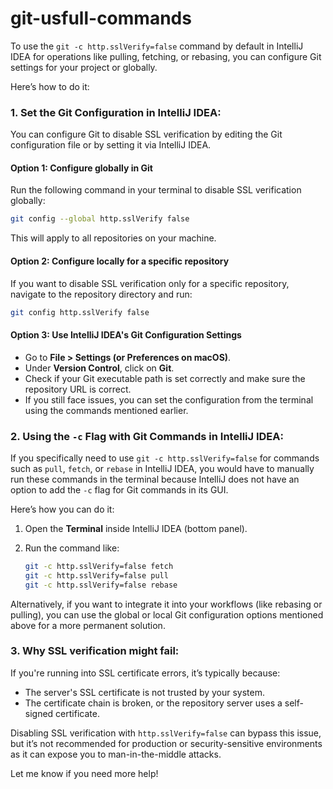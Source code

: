 # git-usfull-commands

To use the `git -c http.sslVerify=false` command by default in IntelliJ IDEA for operations like pulling, fetching, or rebasing, you can configure Git settings for your project or globally.

Here’s how to do it:

### 1. **Set the Git Configuration in IntelliJ IDEA:**

You can configure Git to disable SSL verification by editing the Git configuration file or by setting it via IntelliJ IDEA.

#### Option 1: Configure globally in Git
Run the following command in your terminal to disable SSL verification globally:

```bash
git config --global http.sslVerify false
```

This will apply to all repositories on your machine.

#### Option 2: Configure locally for a specific repository
If you want to disable SSL verification only for a specific repository, navigate to the repository directory and run:

```bash
git config http.sslVerify false
```

#### Option 3: Use IntelliJ IDEA's Git Configuration Settings
- Go to **File > Settings (or Preferences on macOS)**.
- Under **Version Control**, click on **Git**.
- Check if your Git executable path is set correctly and make sure the repository URL is correct.
- If you still face issues, you can set the configuration from the terminal using the commands mentioned earlier.

### 2. **Using the `-c` Flag with Git Commands in IntelliJ IDEA:**

If you specifically need to use `git -c http.sslVerify=false` for commands such as `pull`, `fetch`, or `rebase` in IntelliJ IDEA, you would have to manually run these commands in the terminal because IntelliJ does not have an option to add the `-c` flag for Git commands in its GUI.

Here’s how you can do it:
1. Open the **Terminal** inside IntelliJ IDEA (bottom panel).
2. Run the command like:

   ```bash
   git -c http.sslVerify=false fetch
   git -c http.sslVerify=false pull
   git -c http.sslVerify=false rebase
   ```

Alternatively, if you want to integrate it into your workflows (like rebasing or pulling), you can use the global or local Git configuration options mentioned above for a more permanent solution.

### 3. **Why SSL verification might fail:**
If you're running into SSL certificate errors, it’s typically because:
- The server's SSL certificate is not trusted by your system.
- The certificate chain is broken, or the repository server uses a self-signed certificate.

Disabling SSL verification with `http.sslVerify=false` can bypass this issue, but it’s not recommended for production or security-sensitive environments as it can expose you to man-in-the-middle attacks.

Let me know if you need more help!
